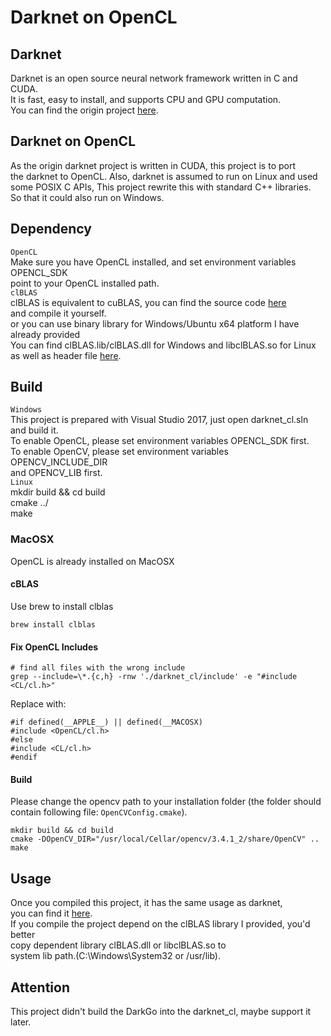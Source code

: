 Darknet on OpenCL
==========

## Darknet
Darknet is an open source neural network framework written in C and CUDA.<br> 
It is fast, easy to install, and supports CPU and GPU computation.<br>
You can find the origin project [here](https://github.com/pjreddie/darknet).<br>
## Darknet on OpenCL
As the origin darknet project is written in CUDA, this project is to port<br>
the darknet to OpenCL. Also, darknet is assumed to run on Linux and used <br>
some POSIX C APIs, This project rewrite this with standard C++ libraries.<br>
So that it could also run on Windows.<br>
## Dependency
`OpenCL`<br>
Make sure you have OpenCL installed, and set environment variables OPENCL_SDK <br>
point to your OpenCL installed path.<br>
`clBLAS`<br>
clBLAS is equivalent to cuBLAS, you can find the source code [here](https://github.com/clMathLibraries/clBLAS)<br>
and compile it yourself.<br>
or you can use binary library for Windows/Ubuntu x64 platform I have already provided<br>
You can find clBLAS.lib/clBLAS.dll for Windows and libclBLAS.so for Linux <br>
as well as header file [here](https://github.com/ganyc717/Darknet-On-OpenCL/tree/master/darknet_cl/clBLAS).<br>
## Build
`Windows`<br>
This project is prepared with Visual Studio 2017, just open darknet_cl.sln<br>
and build it.<br>
To enable OpenCL, please set environment variables OPENCL_SDK first.<br>
To enable OpenCV, please set environment variables OPENCV_INCLUDE_DIR<br>
and OPENCV_LIB first.<br>
`Linux`<br>
mkdir build && cd build<br>
cmake ../<br>
make<br>

### MacOSX
OpenCL is already installed on MacOSX

#### cBLAS
Use brew to install clblas

```
brew install clblas
```

#### Fix OpenCL Includes

```
# find all files with the wrong include
grep --include=\*.{c,h} -rnw './darknet_cl/include' -e "#include <CL/cl.h>"
```

Replace with:

```
#if defined(__APPLE__) || defined(__MACOSX)
#include <OpenCL/cl.h>
#else
#include <CL/cl.h>
#endif
```

#### Build

Please change the opencv path to your installation folder (the folder should contain following file: `OpenCVConfig.cmake`).

```
mkdir build && cd build
cmake -DOpenCV_DIR="/usr/local/Cellar/opencv/3.4.1_2/share/OpenCV" ..
make
```

## Usage
Once you compiled this project, it has the same usage as darknet,<br>
you can find it [here](https://pjreddie.com/darknet/).<br>
If you compile the project depend on the clBLAS library I provided, you'd better<br>
copy dependent library clBLAS.dll or libclBLAS.so to<br>
system lib path.(C:\\Windows\\System32 or /usr/lib).<br>
## Attention
This project didn't build the DarkGo into the darknet_cl, maybe support it later.<br>
